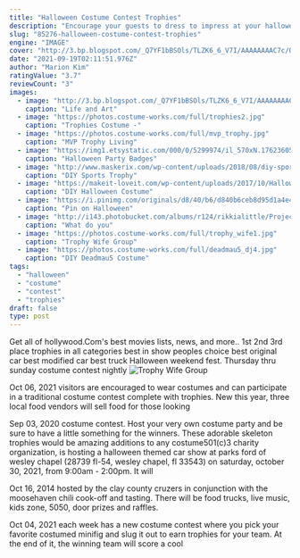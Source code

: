 ```yaml
---
title: "Halloween Costume Contest Trophies"
description: "Encourage your guests to dress to impress at your halloween party by having a costume contest! this skeleton best costume trophy can act as the ultimate prize for the winner of the costume"
slug: "85276-halloween-costume-contest-trophies"
engine: "IMAGE"
cover: "http://3.bp.blogspot.com/_Q7YF1bBSOls/TLZK6_6_V7I/AAAAAAAAC7c/Q1InCGyNam8/s1600/Halloween+Costume+Awards+Smith+Spooktacular+2010.jpg"
date: "2021-09-19T02:11:51.976Z"
author: "Marion Kim"
ratingValue: "3.7"
reviewCount: "3"
images:
  - image: "http://3.bp.blogspot.com/_Q7YF1bBSOls/TLZK6_6_V7I/AAAAAAAAC7c/Q1InCGyNam8/s1600/Halloween+Costume+Awards+Smith+Spooktacular+2010.jpg"
    caption: "Life and Art"
  - image: "https://photos.costume-works.com/full/trophies2.jpg"
    caption: "Trophies Costume -"
  - image: "https://photos.costume-works.com/full/mvp_trophy.jpg"
    caption: "MVP Trophy Living"
  - image: "https://img1.etsystatic.com/000/0/5299974/il_570xN.176236053.jpg"
    caption: "Halloween Party Badges"
  - image: "http://www.maskerix.com/wp-content/uploads/2018/08/diy-sports-trophy-halloween-costume-idea.jpg"
    caption: "DIY Sports Trophy"
  - image: "https://makeit-loveit.com/wp-content/uploads/2017/10/Halloween-Costume-Award-Trophies-6.jpg"
    caption: "DIY Halloween Costume"
  - image: "https://i.pinimg.com/originals/d8/40/b6/d840b6ceb8d95d1a4e48a1ca464a4515.jpg"
    caption: "Pin on Halloween"
  - image: "http://i143.photobucket.com/albums/r124/rikkialittle/Projects/trophies2-resized.jpg"
    caption: "What do you"
  - image: "https://photos.costume-works.com/full/trophy_wife1.jpg"
    caption: "Trophy Wife Group"
  - image: "https://photos.costume-works.com/full/deadmau5_dj4.jpg"
    caption: "DIY Deadmau5 Costume"
tags:
  - "halloween"
  - "costume"
  - "contest"
  - "trophies"
draft: false
type: post
---
```


Get all of hollywood.Com's best movies lists, news, and more.. 1st 2nd 3rd place trophies in all categories best in show peoples choice best original car best modified car best truck  Halloween weekend fest. Thursday thru sunday costume contest nightly
![Trophy Wife Group](https://photos.costume-works.com/full/trophy_wife1.jpg "Trophy Wife Group")

Oct 06, 2021 visitors are encouraged to wear costumes and can participate in a traditional costume contest complete with trophies. New this year, three local food vendors will sell food for those looking
<!--inArticleAds-->

<!--galleryOne-->

Sep 03, 2020 costume contest. Host your very own costume party and be sure to have a little something for the winners. These adorable skeleton trophies would be amazing additions to any costume501(c)3 charity organization, is hosting a halloween themed car show at parks ford of wesley chapel (28739 fl-54, wesley chapel, fl 33543) on saturday, october 30, 2021, from 9:00am - 2:00pm. It will
<!--inArticleAds-->

<!--galleryTwo-->

Oct 16, 2014 hosted by the clay county cruzers in conjunction with the moosehaven chili cook-off and tasting. There will be food trucks, live music, kids zone, 5050, door prizes and raffles.
<!--galleryThree-->

Oct 04, 2021 each week has a new costume contest where you pick your favorite costumed minifig and slug it out to earn trophies for your team. At the end of it, the winning team will score a cool